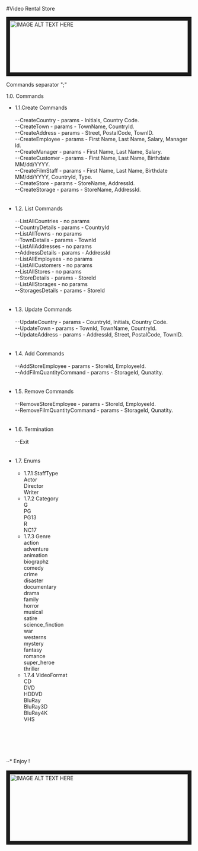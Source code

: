 #Video Rental Store

<img src="https://vignette2.wikia.nocookie.net/tinytower/images/b/bd/Video_Rental.png/revision/latest?cb=20130515011338"
alt="IMAGE ALT TEXT HERE" width="480" height="140" border="10" /><br>

Commands separator ";" <br>

1.0. Commands <br>
<ul>
<li>1.1.Create Commands <br><br>
--CreateCountry - params - Initials, Country Code.<br>
--CreateTown - params - TownName, CountryId.<br>
--CreateAddress - params - Street, PostalCode, TownID.<br>
--CreateEmployee - params - First Name, Last Name, Salary, Manager Id.<br>
--CreateManager - params - First Name, Last Name, Salary.<br>
--CreateCustomer - params - First Name, Last Name, Birthdate MM/dd/YYYY.<br>
--CreateFilmStaff - params - First Name, Last Name, Birthdate MM/dd/YYYY, CountryId, Type.<br>
--CreateStore - params - StoreName, AddressId.<br>
--CreateStorage - params - StoreName, AddressId.<br>
<br><br>
</li>
<li>1.2. List Commands<br><br>
--ListAllCountries - no params<br>
--CountryDetails - params - CountryId<br>
--ListAllTowns - no params <br>
--TownDetails - params - TownId <br>
--ListAllAddresses - no params <br>
--AddressDetails - params - AddressId <br>
--ListAllEmployees - no params <br>
--ListAllCustomers - no params <br>
--ListAllStores - no params <br>
--StoreDetails - params - StoreId <br>
--ListAllStorages - no params <br>
--StoragesDetails - params - StoreId <br>
<br><br>
</li>
<li>1.3. Update Commands<br><br>
--UpdateCountry - params - CountryId, Initials, Country Code.<br>
--UpdateTown - params - TownId, TownName, CountryId.<br>
--UpdateAddress - params - AddressId, Street, PostalCode, TownID.<br>
<br><br>
</li>
<li>1.4. Add Commands<br><br>
--AddStoreEmployee - params - StoreId, EmployeeId.<br>
--AddFilmQuantityCommand - params - StorageId, Qunatity.<br>
<br><br>
</li>
<li>1.5. Remove Commands<br><br>
--RemoveStoreEmployee - params - StoreId, EmployeeId.<br>
--RemoveFilmQuantityCommand - params - StorageId, Qunatity.<br>
<br><br>
</li>
<li>1.6. Termination<br><br>
--Exit<br>
</li>
<br><br>
<li>1.7. Enums<br><br>
  <ul>
  <li>1.7.1 StaffType<br>
        Actor<br>
        Director<br>
        Writer<br>
  </li>
  <li>1.7.2 Category<br>
    G<br>
    PG<br>
    PG13<br>
    R<br>
    NC17<br>
  </li>
  <li>1.7.3 Genre<br>
      action<br>
      adventure<br>
      animation<br>
      biographz<br>
      comedy<br>
      crime<br>
      disaster<br>
      documentary<br>
      drama<br>
      family<br>
      horror<br>
      musical<br>
      satire<br>
      science_finction<br>
      war<br>
      westerns<br>
      mystery<br>
      fantasy<br>
      romance<br>
      super_heroe<br>
      thriller<br>
  </li>
  <li>1.7.4 VideoFormat<br>
      CD <br>
      DVD <br>
      HDDVD <br>
      BluRay <br>
      BluRay3D <br>
      BluRay4K <br>
      VHS <br>
  </li>
  </ul>
</li>
<br><br>
</ul>
<br>
<br>

⋅⋅* Enjoy !
<br><br>
<img src="http://static2.fjcdn.com/comments/5854232+_758b797f435687856ce7fa12ba87da9a.png"
alt="IMAGE ALT TEXT HERE" width="480" height="180" border="10" /><br>
